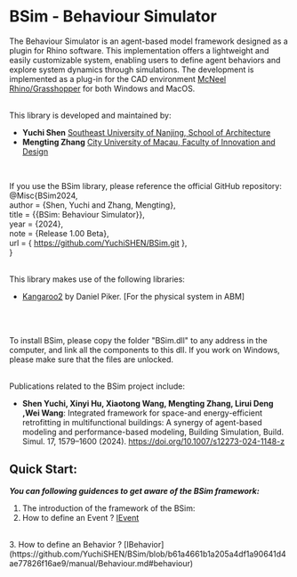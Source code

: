 # BSim - Behaviour Simulator

The Behaviour Simulator is an agent-based model framework designed as a plugin for Rhino software. This implementation offers a lightweight and easily customizable system, enabling users to define agent behaviors and explore system dynamics through simulations. The development is implemented as a plug-in for the CAD environment [McNeel Rhino/Grasshopper](https://www.rhino3d.com/) for both Windows and MacOS.
<br>
<br>

This library is developed and maintained by:
- __Yuchi Shen__ [Southeast University of Nanjing, School of Architecture](http://arch.seu.edu.cn/jz_en/main.htm)
- __Mengting Zhang__ [City University of Macau, Faculty of Innovation and Design](https://fiad.cityu.edu.mo/)
<br>

If you use the BSim library, please reference the official GitHub repository: <br>
@Misc{BSim2024, <br>
author = {Shen, Yuchi and Zhang, Mengting}, <br>
title = {{BSim: Behaviour Simulator}}, <br>
year = {2024}, <br>
note = {Release 1.00 Beta}, <br>
url = { https://github.com/YuchiSHEN/BSim.git }, <br>
}
<br>
<br>

This library makes use of the following libraries: 
- [Kangaroo2](https://www.rhino3d.com/) by Daniel Piker. [For the physical system in ABM]
<br>
<br>

To install  BSim, please copy the folder "BSim.dll" to any address in the computer, and link all the components to this dll. If you work on Windows, please make sure that the files are unlocked.
<br>
<br>

Publications related to the BSim project include:
- __Shen Yuchi, Xinyi Hu, Xiaotong Wang, Mengting Zhang, Lirui Deng ,Wei Wang__: Integrated framework for space-and energy-efficient retrofitting in multifunctional buildings: A synergy of agent-based modeling and performance-based modeling, Building Simulation, Build. Simul. 17, 1579–1600 (2024). https://doi.org/10.1007/s12273-024-1148-z 

## Quick Start:
***You can following guidences to get aware of the BSim framework:***
1. The introduction of the framework of the BSim:
2. How to define an Event ? [IEvent](/manual/Event.md)
<br>
3. How to define an Behavior ? [IBehavior](https://github.com/YuchiSHEN/BSim/blob/b61a4661b1a205a4df1a90641d4ae77826f16ae9/manual/Behaviour.md#behaviour)
